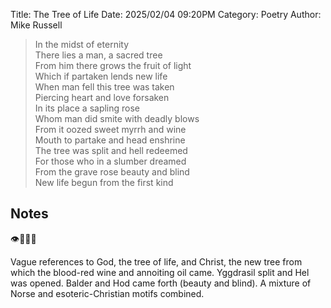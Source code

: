 Title: The Tree of Life
Date: 2025/02/04 09:20PM
Category: Poetry
Author: Mike Russell

> In the midst of eternity<br>
There lies a man, a sacred tree<br>
From him there grows the fruit of light<br>
Which if partaken lends new life<br>
When man fell this tree was taken<br>
Piercing heart and love forsaken<br>
In its place a sapling rose<br>
Whom man did smite with deadly blows<br>
From it oozed sweet myrrh and wine<br>
Mouth to partake and head enshrine<br>
The tree was split and hell redeemed<br>
For those who in a slumber dreamed<br>
From the grave rose beauty and blind<br>
New life begun from the first kind

## Notes

👁️🌲🍹🍞

Vague references to God, the tree of life, and Christ, the new tree from which the blood-red wine and annoiting oil came. Yggdrasil split and Hel was opened. Balder and Hod came forth (beauty and blind). A mixture of Norse and esoteric-Christian motifs combined.
